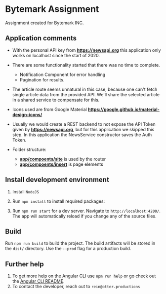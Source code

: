 # Bytemark Assignment
Assignment created for Bytemark INC.

## Application comments
- With the personal API key from **https://newsapi.org** this application only works on localhost since the start of 2020.


- There are some functionality started that there was no time to complete.
    - Notification Component for error handling
    - Pagination for results.


- The article route seems unnatural in this case, because one can't fetch single article data from the provided API. We'll share the selected article in a shared service to compensate for this.


- Icons used are from Google Material **https://google.github.io/material-design-icons/**


- Usually we would create a REST backend to not expose the API Token given by **https://newsapi.org**, but for this application we skipped this step. In this application the NewsService constructor saves the Auth Token.


- Folder structure:
  - **[app/compoents/site](./src/app/components/site)** is used by the router
  - **[app/compoents/insert](./src/app/components/insert)** is page elements

## Install development environment
1. Install `NodeJS`

2. Run `npm install` to install required packages:

3. Run `npm run start` for a dev server. Navigate to `http://localhost:4200/`. The app will automatically reload if you change any of the source files.

## Build
Run `npm run build` to build the project. The build artifacts will be stored in the `dist/` directory. Use the `--prod` flag for a production build.

## Further help
1. To get more help on the Angular CLI use `npm run help` or go check out the [Angular CLI README](https://github.com/angular/angular-cli/blob/master/README.md).
2. To contact the developer, reach out to `rein@otter.productions`
